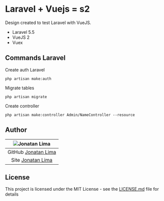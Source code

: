 # Laravel + Vuejs = s2

Design created to test Laravel with VueJS.

* Laravel 5.5
* VueJS 2
* Vuex

## Commands Laravel

Create auth Laravel

```unix
php artisan make:auth
```

Migrate tables

```unix
php artisan migrate
```

Create controller

```unix
php artisan make:controller Admin/NameController --resource
```


## Author

| ![Jonatan Lima](https://avatars3.githubusercontent.com/u/9246888?s=400&u=811a19c46d1db0eb97b3167f607e4cbbd0a488ca&v=4&s=)|
|:-------------------------:|
|GitHub  [Jonatan Lima](https://github.com/JonatanLima)  |
|Site  [Jonatan Lima](https://jonatanlima.com/)  |

## License

This project is licensed under the MIT License - see the [LICENSE.md](LICENSE.md) file for details
